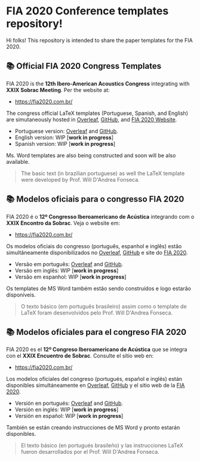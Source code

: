 # FIA 2020 Conference templates repository!

Hi folks! This repository is intended to share the paper templates for the FIA 2020. 

##   :books: Official FIA 2020 Congress Templates
FIA 2020 is the **12th  Ibero-American Acoustics Congress** integrating with **XXIX Sobrac Meeting**.
Per the website at:
 - https://fia2020.com.br/

The congress official LaTeX templates (Portuguese, Spanish, and English) are simutaneously hosted in [Overleaf](https://www.overleaf.com/), [GitHub](https://github.com/willdfonseca/fia2020), and [FIA 2020 Website](https://fia2020.com.br/).    


 - Portuguese version: [Overleaf](https://www.overleaf.com/read/rnfjxkknksnd) and [GitHub](https://github.com/willdfonseca/latex/tree/main/FIA%202020/Portuguese%20(BR)).
 - English version: WIP [**work in progress**]
 - Spanish version: WIP [**work in progress**]

Ms. Word templates are also being constructed and soon will be also available.

> The basic text (in brazilian portuguese) as well the LaTeX template
> were developed by Prof. Will D'Andrea Fonseca.


##   :books: Modelos oficiais para o congresso FIA 2020 
FIA 2020 é o  ****12º Congresso Iberoamericano de Acústica**** integrando com o  **XXIX Encontro da Sobrac**.
Veja o website em:
 - https://fia2020.com.br/

Os modelos oficiais do congresso  (português, espanhol e inglês) estão simultâneamente disponibilizados no [Overleaf](https://www.overleaf.com/), [GitHub](https://github.com/willdfonseca/fia2020) e site do [FIA 2020](https://fia2020.com.br/).    


 - Versão em português: [Overleaf](https://www.overleaf.com/read/rnfjxkknksnd) and [GitHub](https://github.com/willdfonseca/fia2020/tree/main/Latex/Portuguese%20(BR)).
 - Versão em inglês: WIP [**work in progress**]
 - Versão em espanhol: WIP [**work in progress**]

Os templates de MS Word também estão sendo construídos e logo estarão disponíveis.

> O texto básico (em português brasileiro) assim como o template de LaTeX 
> foram desenvolvidos pelo Prof. Will D'Andrea Fonseca.


##   :books: Modelos oficiales para el congreso FIA 2020
FIA 2020 es el **12º Congreso Iberoamericano de Acústica** que se integra con el **XXIX Encuentro de Sobrac**. Consulte el sitio web en:
 - https://fia2020.com.br/

Los modelos oficiales del congreso (portugués, español e inglés) están disponibles simultáneamente en [Overleaf](https://www.overleaf.com/), [GitHub](https://github.com/willdfonseca/fia2020) y el sitio web de la [FIA 2020](https://fia2020.com.br/). 

 - Versión en portugués: [Overleaf](https://www.overleaf.com/read/rnfjxkknksnd) and [GitHub](https://github.com/willdfonseca/fia2020/tree/main/Latex/Portuguese%20(BR)).
 - Versión en inglés: WIP [**work in progress**]
 - Versión en español: WIP [**work in progress**]


También se están creando instrucciones de MS Word y pronto estarán disponibles.

> El texto básico (en portugués brasileño) y las instrucciones LaTeX fueron desarrollados por el Prof. Will D'Andrea Fonseca.
